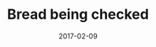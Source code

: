 ---
title: Bread being checked
caption: The baker checks the bread in the oven at the Waas Bakery
location: Shetland, UK
slug: /1702006
date: 2017-02-09
featuredImage: ./images/waas-bakery-scene-21.jpg
tags: ["Bakery", "Bread", "Portrait", "Shetland", "UK"]
category: gallery
subject: In Action
---